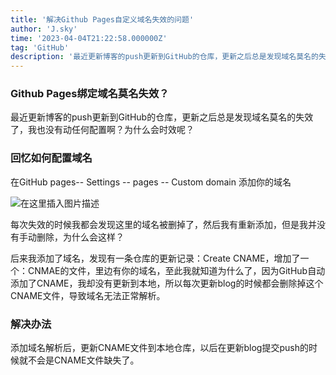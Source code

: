 ```yaml
---
title: '解决Github Pages自定义域名失效的问题'
author: 'J.sky'
time: '2023-04-04T21:22:58.000000Z'
tag: 'GitHub'
description: '最近更新博客的push更新到GitHub的仓库，更新之后总是发现域名莫名的失效了，我也没有动任何配置啊？为什么会时效呢？'
---
```


### Github Pages绑定域名莫名失效？

最近更新博客的push更新到GitHub的仓库，更新之后总是发现域名莫名的失效了，我也没有动任何配置啊？为什么会时效呢？

### 回忆如何配置域名

在GitHub pages-- Settings -- pages -- Custom domain 添加你的域名


![在这里插入图片描述](https://suiyan.cc/assets/images/2023/0003.jpg)

每次失效的时候我都会发现这里的域名被删掉了，然后我有重新添加，但是我并没有手动删除，为什么会这样？

后来我添加了域名，发现有一条仓库的更新记录：Create CNAME，增加了一个：CNMAE的文件，里边有你的域名，至此我就知道为什么了，因为GitHub自动添加了CNAME，我却没有更新到本地，所以每次更新blog的时候都会删除掉这个CNAME文件，导致域名无法正常解析。

### 解决办法

添加域名解析后，更新CNAME文件到本地仓库，以后在更新blog提交push的时候就不会是CNAME文件缺失了。